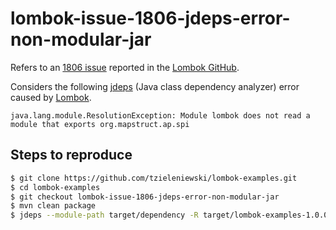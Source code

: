 # lombok-issue-1806-jdeps-error-non-modular-jar

Refers to an [1806 issue](https://github.com/rzwitserloot/lombok/issues/1806) reported in the [Lombok GitHub](https://github.com/rzwitserloot/lombok/issues). 

Considers the following [jdeps](https://docs.oracle.com/javase/9/tools/jdeps.htm) (Java class dependency analyzer) error caused by [Lombok](https://projectlombok.org).

```
java.lang.module.ResolutionException: Module lombok does not read a module that exports org.mapstruct.ap.spi
```

## Steps to reproduce

```bash
$ git clone https://github.com/tzieleniewski/lombok-examples.git
$ cd lombok-examples
$ git checkout lombok-issue-1806-jdeps-error-non-modular-jar
$ mvn clean package
$ jdeps --module-path target/dependency -R target/lombok-examples-1.0.0-SNAPSHOT.jar
```